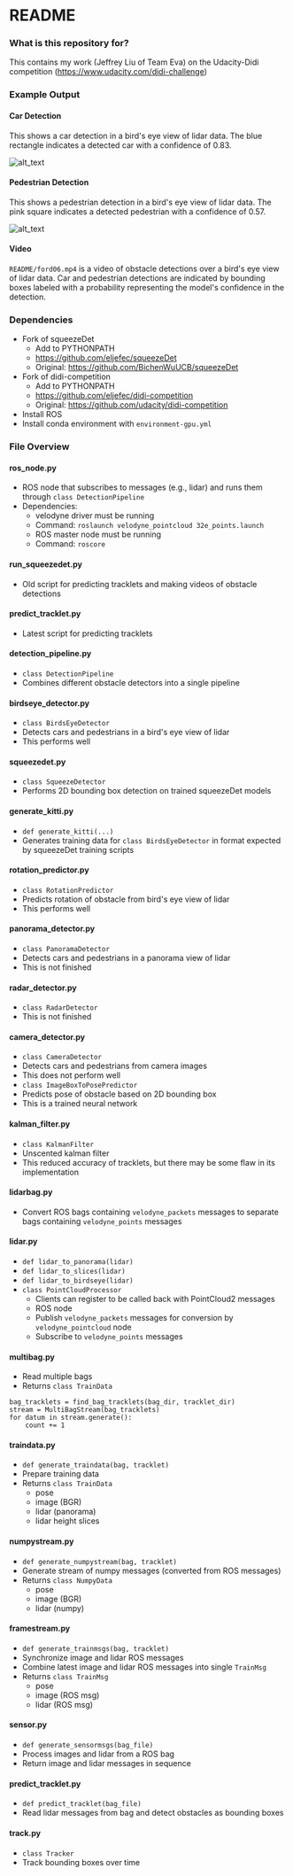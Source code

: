 # README #

### What is this repository for? ###

This contains my work (Jeffrey Liu of Team Eva) on the Udacity-Didi competition (https://www.udacity.com/didi-challenge)

### Example Output

[//]: # (Image References)

[car_detection]: ./README/car_detection.png "Car Detection"
[ped_detection]: ./README/ped_detection.png "Pedestrian Detection"

#### Car Detection

This shows a car detection in a bird's eye view of lidar data. The blue rectangle indicates a detected car with a confidence of 0.83.

![alt_text][car_detection]

#### Pedestrian Detection

This shows a pedestrian detection in a bird's eye view of lidar data. The pink square indicates a detected pedestrian with a confidence of 0.57.

![alt_text][ped_detection]

#### Video

`README/ford06.mp4` is a video of obstacle detections over a bird's eye view of lidar data. Car and pedestrian detections are indicated by bounding boxes labeled with a probability representing the model's confidence in the detection.

### Dependencies

- Fork of squeezeDet
    - Add to PYTHONPATH
    - https://github.com/eljefec/squeezeDet
    - Original: https://github.com/BichenWuUCB/squeezeDet
- Fork of didi-competition
    - Add to PYTHONPATH
    - https://github.com/eljefec/didi-competition
    - Original: https://github.com/udacity/didi-competition
- Install ROS
- Install conda environment with `environment-gpu.yml`

### File Overview

#### ros_node.py
- ROS node that subscribes to messages (e.g., lidar) and runs them through `class DetectionPipeline`
- Dependencies:
    - velodyne driver must be running
    - Command: `roslaunch velodyne_pointcloud 32e_points.launch`
    - ROS master node must be running
    - Command: `roscore`
#### run_squeezedet.py
- Old script for predicting tracklets and making videos of obstacle detections
#### predict_tracklet.py
- Latest script for predicting tracklets
#### detection_pipeline.py
- `class DetectionPipeline`
- Combines different obstacle detectors into a single pipeline
#### birdseye_detector.py
- `class BirdsEyeDetector`
- Detects cars and pedestrians in a bird's eye view of lidar
- This performs well
#### squeezedet.py
- `class SqueezeDetector`
- Performs 2D bounding box detection on trained squeezeDet models
#### generate_kitti.py
- `def generate_kitti(...)`
- Generates training data for `class BirdsEyeDetector` in format expected by squeezeDet training scripts
#### rotation_predictor.py
- `class RotationPredictor`
- Predicts rotation of obstacle from bird's eye view of lidar
- This performs well
#### panorama_detector.py
- `class PanoramaDetector`
- Detects cars and pedestrians in a panorama view of lidar
- This is not finished
#### radar_detector.py
- `class RadarDetector`
- This is not finished
#### camera_detector.py
- `class CameraDetector`
- Detects cars and pedestrians from camera images
- This does not perform well
- `class ImageBoxToPosePredictor`
- Predicts pose of obstacle based on 2D bounding box
- This is a trained neural network
#### kalman_filter.py
- `class KalmanFilter`
- Unscented kalman filter
- This reduced accuracy of tracklets, but there may be some flaw in its implementation
#### lidarbag.py
- Convert ROS bags containing `velodyne_packets` messages to separate bags containing `velodyne_points` messages
#### lidar.py
- `def lidar_to_panorama(lidar)`
- `def lidar_to_slices(lidar)`
- `def lidar_to_birdseye(lidar)`
- `class PointCloudProcessor`
    - Clients can register to be called back with PointCloud2 messages
    - ROS node
    - Publish `velodyne_packets` messages for conversion by `velodyne_pointcloud` node
    - Subscribe to `velodyne_points` messages
#### multibag.py
- Read multiple bags
- Returns `class TrainData`
```
bag_tracklets = find_bag_tracklets(bag_dir, tracklet_dir)
stream = MultiBagStream(bag_tracklets)
for datum in stream.generate():
    count += 1
```
#### traindata.py
- `def generate_traindata(bag, tracklet)`
- Prepare training data
- Returns `class TrainData`
    - pose
    - image (BGR)
    - lidar (panorama)
    - lidar height slices
#### numpystream.py
- `def generate_numpystream(bag, tracklet)`
- Generate stream of numpy messages (converted from ROS messages)
- Returns `class NumpyData`
    - pose
    - image (BGR)
    - lidar (numpy)
#### framestream.py
- `def generate_trainmsgs(bag, tracklet)`
- Synchronize image and lidar ROS messages
- Combine latest image and lidar ROS messages into single `TrainMsg`
- Returns `class TrainMsg`
    - pose
    - image (ROS msg)
    - lidar (ROS msg)
#### sensor.py
- `def generate_sensormsgs(bag_file)`
- Process images and lidar from a ROS bag
- Return image and lidar messages in sequence
#### predict_tracklet.py
- `def predict_tracklet(bag_file)`
- Read lidar messages from bag and detect obstacles as bounding boxes
#### track.py
- `class Tracker`
- Track bounding boxes over time
